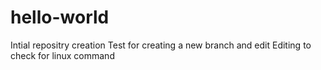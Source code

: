 # hello-world
Intial repositry creation
Test for creating a new branch and edit
Editing to check for linux command 
